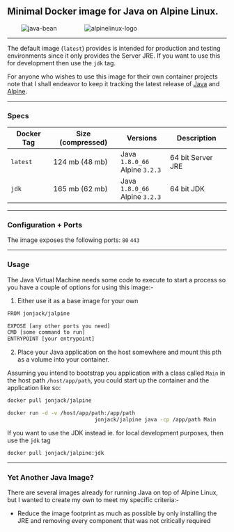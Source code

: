 ## Minimal Docker image for Java on Alpine Linux.

&nbsp;&nbsp;&nbsp;&nbsp;&nbsp;&nbsp;&nbsp; ![java-bean](https://cloud.githubusercontent.com/assets/604609/11711952/ffaa4b3a-9f21-11e5-9cd6-e3cb705c2146.jpg) &nbsp;&nbsp;&nbsp;&nbsp;&nbsp;&nbsp;&nbsp;&nbsp;&nbsp;&nbsp;&nbsp;&nbsp;&nbsp;&nbsp;
![alpinelinux-logo](https://cloud.githubusercontent.com/assets/604609/11691594/a255c628-9e93-11e5-8a0b-3275b8437c98.jpg)

---

The default image (`latest`) provides is intended for production and testing environments since it only provides the Server JRE. If you want to use this for development then use the `jdk` tag.

For anyone who wishes to use this image for their own container projects note that I shall endeavor to keep it tracking the latest release of [Java](https://www.oracle.com/java/index.html) and [Alpine](http://www.alpinelinux.org/).

---

### Specs 

Docker Tag    |  Size (compressed)  |  Versions                           |  Description
--------------|---------------------|-------------------------------------|-------------------------
`latest`      | 124 mb (48 mb)      | Java `1.8.0_66` <br>Alpine `3.2.3`  | 64 bit Server JRE
`jdk`         | 165 mb (62 mb)      | Java `1.8.0_66` <br>Alpine `3.2.3`  | 64 bit JDK

---

### Configuration + Ports

The image exposes the following ports:   `80`  `443`

---

### Usage 

The Java Virtual Machine needs some code to execute to start a process so you have a couple of options for using this image:-

1. Either use it as a base image for your own

 ```bash
FROM jonjack/jalpine

EXPOSE [any other ports you need]
CMD [some command to run]
ENTRYPOINT [your entrypoint]
```

2. Place your Java application on the host somewhere and mount this pth as a volume into your container.    

 Assuming you intend to bootstrap you application with a class called `Main` in the host path `/host/app/path`, you could start up the container and the application like so:

 ```bash
docker pull jonjack/jalpine

docker run -d -v /host/app/path:/app/path 
                             jonjack/jalpine java -cp /app/path Main
```

If you want to use the JDK instead ie. for local development purposes, then use the `jdk` tag

```bash
docker pull jonjack/jalpine:jdk
```

---

### Yet Another Java Image?

There are several images already for running Java on top of Alpine Linux, but I wanted to create my own to meet my specific criteria:-

- Reduce the image footprint as much as possible by only installing the JRE and removing every component that was not critically required




